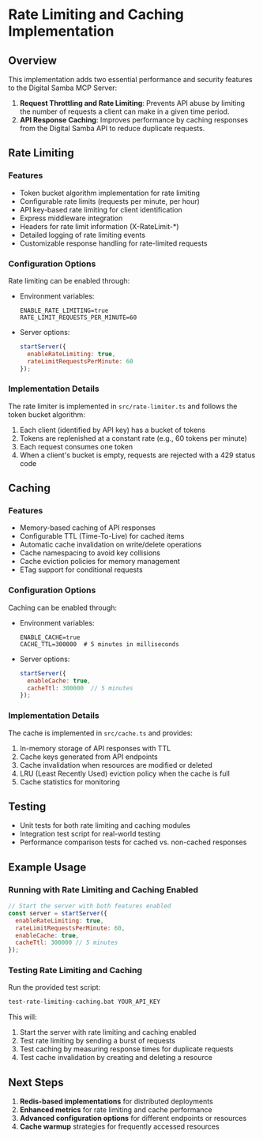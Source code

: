 # Rate Limiting and Caching Implementation

## Overview

This implementation adds two essential performance and security features to the Digital Samba MCP Server:

1. **Request Throttling and Rate Limiting**: Prevents API abuse by limiting the number of requests a client can make in a given time period.
2. **API Response Caching**: Improves performance by caching responses from the Digital Samba API to reduce duplicate requests.

## Rate Limiting

### Features

- Token bucket algorithm implementation for rate limiting
- Configurable rate limits (requests per minute, per hour)
- API key-based rate limiting for client identification
- Express middleware integration
- Headers for rate limit information (X-RateLimit-*)
- Detailed logging of rate limiting events
- Customizable response handling for rate-limited requests

### Configuration Options

Rate limiting can be enabled through:

- Environment variables:
  ```
  ENABLE_RATE_LIMITING=true
  RATE_LIMIT_REQUESTS_PER_MINUTE=60
  ```

- Server options:
  ```javascript
  startServer({
    enableRateLimiting: true,
    rateLimitRequestsPerMinute: 60
  });
  ```

### Implementation Details

The rate limiter is implemented in `src/rate-limiter.ts` and follows the token bucket algorithm:

1. Each client (identified by API key) has a bucket of tokens
2. Tokens are replenished at a constant rate (e.g., 60 tokens per minute)
3. Each request consumes one token
4. When a client's bucket is empty, requests are rejected with a 429 status code

## Caching

### Features

- Memory-based caching of API responses
- Configurable TTL (Time-To-Live) for cached items
- Automatic cache invalidation on write/delete operations
- Cache namespacing to avoid key collisions
- Cache eviction policies for memory management
- ETag support for conditional requests

### Configuration Options

Caching can be enabled through:

- Environment variables:
  ```
  ENABLE_CACHE=true
  CACHE_TTL=300000  # 5 minutes in milliseconds
  ```

- Server options:
  ```javascript
  startServer({
    enableCache: true,
    cacheTtl: 300000  // 5 minutes
  });
  ```

### Implementation Details

The cache is implemented in `src/cache.ts` and provides:

1. In-memory storage of API responses with TTL
2. Cache keys generated from API endpoints
3. Cache invalidation when resources are modified or deleted
4. LRU (Least Recently Used) eviction policy when the cache is full
5. Cache statistics for monitoring

## Testing

- Unit tests for both rate limiting and caching modules
- Integration test script for real-world testing
- Performance comparison tests for cached vs. non-cached responses

## Example Usage

### Running with Rate Limiting and Caching Enabled

```javascript
// Start the server with both features enabled
const server = startServer({
  enableRateLimiting: true,
  rateLimitRequestsPerMinute: 60,
  enableCache: true,
  cacheTtl: 300000 // 5 minutes
});
```

### Testing Rate Limiting and Caching

Run the provided test script:

```bash
test-rate-limiting-caching.bat YOUR_API_KEY
```

This will:
1. Start the server with rate limiting and caching enabled
2. Test rate limiting by sending a burst of requests
3. Test caching by measuring response times for duplicate requests
4. Test cache invalidation by creating and deleting a resource

## Next Steps

1. **Redis-based implementations** for distributed deployments
2. **Enhanced metrics** for rate limiting and cache performance
3. **Advanced configuration options** for different endpoints or resources
4. **Cache warmup** strategies for frequently accessed resources

